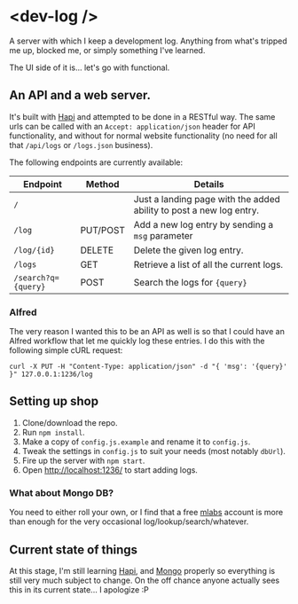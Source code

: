 # &lt;dev-log /&gt;

A server with which I keep a development log. Anything from what's tripped me up, blocked me, or simply something I've learned.

The UI side of it is... let's go with functional.

## An API and a web server.

It's built with [Hapi] and attempted to be done in a RESTful way. The same urls can be called with an `Accept: application/json` header for API functionality, and without for normal website functionality (no need for all that `/api/logs` or `/logs.json` business).

The following endpoints are currently available:

| Endpoint            | Method   | Details                                                             |                  
|---------------------|----------|---------------------------------------------------------------------|
| `/`                 |          | Just a landing page with the added ability to post a new log entry. |
| `/log`              | PUT/POST | Add a new log entry by sending a `msg` parameter                    |
| `/log/{id}`         | DELETE   | Delete the given log entry.                                         |
| `/logs`             | GET      | Retrieve a list of all the current logs.                            |
| `/search?q={query}` | POST     | Search the logs for `{query}`                                       |

### Alfred

The very reason I wanted this to be an API as well is so that I could have an Alfred workflow that let me quickly log these entries. I do this with the following simple cURL request:

```
curl -X PUT -H "Content-Type: application/json" -d "{ 'msg': '{query}' }" 127.0.0.1:1236/log
```

## Setting up shop

1. Clone/download the repo.
2. Run `npm install`.
3. Make a copy of `config.js.example` and rename it to `config.js`.
4. Tweak the settings in `config.js` to suit your needs (most notably `dbUrl`).
5. Fire up the server with `npm start`.
6. Open <http://localhost:1236/> to start adding logs.

### What about Mongo DB?

You need to either roll your own, or I find that a free [mlabs] account is more than enough for the very occasional log/lookup/search/whatever.

## Current state of things

At this stage, I'm still learning [Hapi], and [Mongo] properly so everything is still very much subject to change. On the off chance anyone actually sees this in its current state... I apologize :P

[Hapi]: http://hapijs.com
[mlabs]: http://mlabs.com
[Mongo]: https://mongodb.com